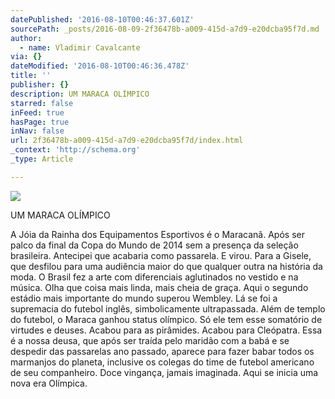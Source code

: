 ```yaml
---
datePublished: '2016-08-10T00:46:37.601Z'
sourcePath: _posts/2016-08-09-2f36478b-a009-415d-a7d9-e20dcba95f7d.md
author:
  - name: Vladimir Cavalcante
via: {}
dateModified: '2016-08-10T00:46:36.478Z'
title: ''
publisher: {}
description: UM MARACA OLÍMPICO
starred: false
inFeed: true
hasPage: true
inNav: false
url: 2f36478b-a009-415d-a7d9-e20dcba95f7d/index.html
_context: 'http://schema.org'
_type: Article

---
```

![](https://the-grid-user-content.s3-us-west-2.amazonaws.com/0df36ba7-3661-4ac4-8b3f-b44a77a54395.jpg)

UM MARACA OLÍMPICO

A Jóia da Rainha dos Equipamentos Esportivos é o Maracanã. Após ser palco da final da Copa do Mundo de 2014 sem a presença da seleção brasileira. Antecipei que acabaria como passarela. E virou. Para a Gisele, que desfilou para uma audiência maior do que qualquer outra na história da moda. O Brasil fez a arte com diferenciais aglutinados no vestido e na música. Olha que coisa mais linda, mais cheia de graça. Aqui o segundo estádio mais importante do mundo superou Wembley. Lá se foi a supremacia do futebol inglês, simbolicamente ultrapassada. Além de templo do futebol, o Maraca ganhou status olímpico. Só ele tem esse somatório de virtudes e deuses. Acabou para as pirâmides. Acabou para Cleópatra. Essa é a nossa deusa, que após ser traída pelo maridão com a babá e se despedir das passarelas ano passado, aparece para fazer babar todos os marmanjos do planeta, inclusive os colegas do time de futebol americano de seu companheiro. Doce vingança, jamais imaginada. Aqui se inicia uma nova era Olímpica.